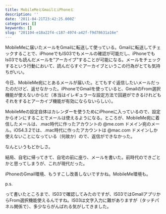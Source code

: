```yaml
---
title: MobileMeとGmailとiPhoneと
description: ''
date: '2011-04-21T23:42:25.000Z'
categories: []
keywords: []
slug: "201104-e18a22f4-c187-4974-a42f-f9d78631a16e"
---
```

MobileMeに届いたメールをGmailに転送して使っている。Gmailに転送してチェックすることで、iPhoneでもIS03でもメールの確認が可能だし、iPhoneでもIs03でも読んだメールを”アーカイブ”することが可能になる。メールをチェックするという行動において、読んだらすぐアーカイブというこの行為がとても気持ちがいい。

今日、MobileMe宛にとあるメールが届いた。とてもすぐ返信したいメールだったのだけど、返せなかった。iPhoneでGmailを使っていると、GmailのFrom選択機能が使えないからだ（本当はイレギュラーな設定方法で回避ができるけれどもそれをするとアーカイブ機能が有効にならないらしい）。

MobileMeの設定自体はカレンダーを使うためにiPhoneに入っているので、設定からオンにすることでメールは使えるようになる。ところが、MobileMe宛に着信したメールは、.mac時代に作ったアカウントの @me.com ドメイン宛のメール。iOS4.3.2では、.mac時代に作ったアカウントは @mac.com ドメインしか使えないことになっている（何故か）ので、返信ができなかった。

なんというもどかしさ。

結局、自宅に帰ってきて、自宅の前に座り、メールを書いた。前時代のできごとかと思ってしまうが、これが現代だった。

iPhoneのGmail環境、もうすこし改善しないですかね。MobileMe環境も。

p.s.

って書いたところまで、IS03で確認してみたのですが、IS03ではGmailアプリからFrom選択機能使えるんですね。IS03は文字入力に難がありますが（タッチパネル関係で）、多少ならがんばれる気がしてきました。